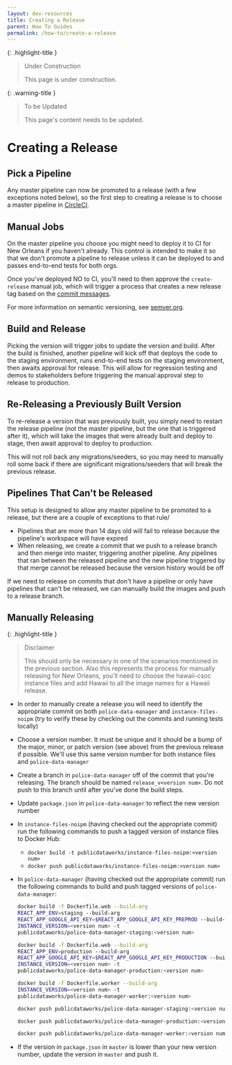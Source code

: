 ```yaml
---
layout: dev-resources
title: Creating a Release
parent: How To Guides
permalink: /how-to/create-a-release
---
```


{: .highlight-title }
> Under Construction
>
> This page is under construction.

{: .warning-title }
> To be Updated
>
> This page's content needs to be updated.

# Creating a Release

## Pick a Pipeline

Any master pipeline can now be promoted to a release (with a few
exceptions noted below), so the first step to creating a release is to
choose a master pipeline in [CircleCI](https://app.circleci.com/pipelines/github/PublicDataWorks/police_data_manager?branch=master).

## Manual Jobs

On the master pipeline you choose you might need to deploy it to CI for
New Orleans if you haven't already. This control is intended to make it
so that we don't promote a pipeline to release unless it can be
deployed to and passes end-to-end tests for both orgs.

Once you've deployed NO to CI, you'll need to then approve the
`create-release` manual job, which will trigger a process that creates
a new release tag based on the [commit messages](https://sites.google.com/thoughtworks.com/tw-invisible-institute-wiki/development-resources/commit-format).

For more information on semantic versioning, see [semver.org](http://semver.org/).

## Build and Release

Picking the version will trigger jobs to update the version and build.
After the build is finished, another pipeline will kick off that deploys
the code to the staging environment, runs end-to-end tests on the staging
environment, then awaits approval for release. This will allow for
regression testing and demos to stakeholders before triggering the
manual approval step to release to production.

## Re-Releasing a Previously Built Version

To re-release a version that was previously built, you simply need to
restart the release pipeline (not the master pipeline, but the one that
is triggered after it), which will take the images that were already
built and deploy to stage, then await approval to deploy to production.

This will not roll back any migrations/seeders, so you may need to
manually roll some back if there are significant migrations/seeders that
will break the previous release.

## Pipelines That Can't be Released

This setup is designed to allow any master pipeline to be promoted to a
release, but there are a couple of exceptions to that rule/

- Pipelines that are more than 14 days old will fail to release because the pipeline's workspace will have expired
- When releasing, we create a commit that we push to a release branch and then merge into master, triggering another pipeline. Any pipelines that ran between the released pipeline and the new pipeline triggered by that merge cannot be released because the version history would be off

If we need to release on commits that don't have a pipeline or only
have pipelines that can't be released, we can manually build the images
and push to a release branch.

## Manually Releasing

{: .highlight-title }
> Disclaimer
>
> This should only be necessary in one of the scenarios mentioned in the previous section. Also this represents the process for manually releasing for New Orleans, you'll need to choose the hawaii-csoc instance files and add Hawaii to all the image names for a Hawaii release.

- In order to manually create a release you will need to identify the appropriate commit on both `police-data-manager` and `instance-files-noipm` (try to verify these by checking out the commits and running tests locally)
- Choose a version number. It must be unique and it should be a bump of the major, minor, or patch version (see above) from the previous release if possible. We'll use this same version number for both instance files and `police-data-manager`
- Create a branch in `police-data-manager` off of the commit that you're releasing. The branch should be named `release_v<version num>`. Do not push to this branch until after you've done the build steps.
- Update `package.json` in `police-data-manager` to reflect the new version number
- In `instance-files-noipm` (having checked out the appropriate commit) run the following commands to push a tagged version of instance files to Docker Hub:
  - `docker build -t publicdataworks/instance-files-noipm:<version num>`
  - `docker push publicdataworks/instance-files-noipm:<version num>`
- In `police-data-manager` (having checked out the appropriate commit) run the following commands to build and push tagged versions of `police-data-manager`:

  ```bash
  docker build -f Dockerfile.web --build-arg
  REACT_APP_ENV=staging --build-arg
  REACT_APP_GOOGLE_API_KEY=$REACT_APP_GOOGLE_API_KEY_PREPROD --build-arg
  INSTANCE_VERSION=<version num> -t
  publicdataworks/police-data-manager-staging:<version num>
  ```

  ```bash
  docker build -f Dockerfile.web --build-arg
  REACT_APP_ENV=production --build-arg
  REACT_APP_GOOGLE_API_KEY=$REACT_APP_GOOGLE_API_KEY_PRODUCTION --build-arg 
  INSTANCE_VERSION=<version num> -t
  publicdataworks/police-data-manager-production:<version num>
  ```

  ```bash
  docker build -f Dockerfile.worker --build-arg
  INSTANCE_VERSION=<version num> -t
  publicdataworks/police-data-manager-worker:<version num>
  ```

  ```bash
  docker push publicdataworks/police-data-manager-staging:<version num#>
  ```

  ```bash
  docker push publicdataworks/police-data-manager-production:<version num>
  ```

  ```bash
  docker push publicdataworks/police-data-manager-worker:<version num>
  ```

- If the version in `package.json` in `master` is lower than your new version number, update the version in `master` and push it.
